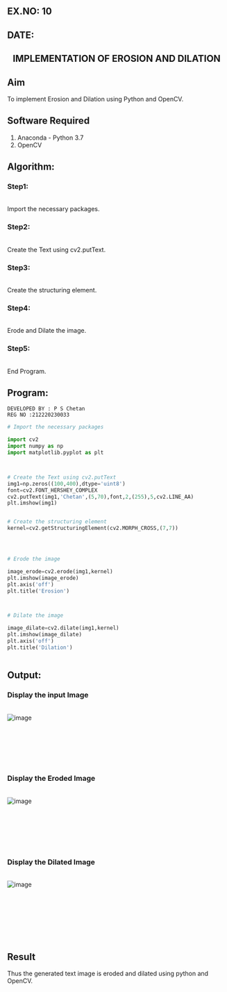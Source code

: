 ## EX.NO: 10 <br>
## DATE: 
## <p align="center">IMPLEMENTATION OF EROSION AND DILATION</p>

## Aim
To implement Erosion and Dilation using Python and OpenCV.
## Software Required
1. Anaconda - Python 3.7
2. OpenCV
## Algorithm:
### Step1:
<br>Import the necessary packages.


### Step2:
<br>Create the Text using cv2.putText.

### Step3:
<br>Create the structuring element.

### Step4:
<br>Erode and Dilate the image.

### Step5:
<br>End Program.

 
## Program:
```
DEVELOPED BY : P S Chetan
REG NO :212220230033
```

``` Python
# Import the necessary packages

import cv2
import numpy as np
import matplotlib.pyplot as plt



# Create the Text using cv2.putText
img1=np.zeros((100,400),dtype='uint8')
font=cv2.FONT_HERSHEY_COMPLEX
cv2.putText(img1,'Chetan',(5,70),font,2,(255),5,cv2.LINE_AA)
plt.imshow(img1)


# Create the structuring element
kernel=cv2.getStructuringElement(cv2.MORPH_CROSS,(7,7))




# Erode the image

image_erode=cv2.erode(img1,kernel)
plt.imshow(image_erode)
plt.axis('off')
plt.title('Erosion')



# Dilate the image

image_dilate=cv2.dilate(img1,kernel)
plt.imshow(image_dilate)
plt.axis('off')
plt.title('Dilation')



```
## Output:

### Display the input Image
<br>![image](https://user-images.githubusercontent.com/75260837/171333119-3332d60c-0357-4e6b-b81a-b656a06d4752.png)

<br>
<br>
<br>
<br>
<br>

### Display the Eroded Image
<br>![image](https://user-images.githubusercontent.com/75260837/171333170-8df1e82d-3759-4c46-b9a0-c89615b60d82.png)

<br>
<br>
<br>
<br>
<br>

### Display the Dilated Image
<br>![image](https://user-images.githubusercontent.com/75260837/171333267-57413060-0c01-4220-9d33-6da1011ab285.png)

<br>
<br>
<br>
<br>
<br>
<br>

## Result
Thus the generated text image is eroded and dilated using python and OpenCV.

